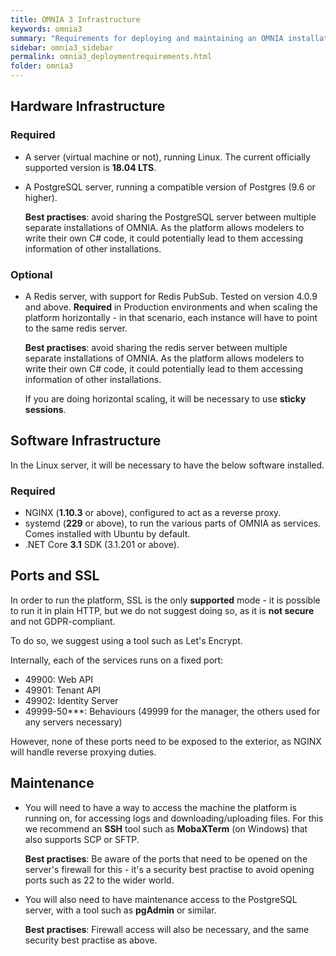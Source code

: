 ```yaml
---
title: OMNIA 3 Infrastructure
keywords: omnia3
summary: "Requirements for deploying and maintaining an OMNIA installation"
sidebar: omnia3_sidebar
permalink: omnia3_deploymentrequirements.html
folder: omnia3
---
```


## Hardware Infrastructure
### Required
- A server (virtual machine or not), running Linux. The current officially supported version is **18.04 LTS**.
- A PostgreSQL server, running a compatible version of Postgres (9.6 or higher).

    **Best practises**: avoid sharing the PostgreSQL server between multiple separate installations of OMNIA. As the platform allows modelers to write their own C# code, it could potentially lead to them accessing information of other installations.

### Optional
- A Redis server, with support for Redis PubSub. Tested on version 4.0.9 and above. **Required** in Production environments and when scaling the platform horizontally - in that scenario, each instance will have to point to the same redis server.

    **Best practises**: avoid sharing the redis server between multiple separate installations of OMNIA. As the platform allows modelers to write their own C# code, it could potentially lead to them accessing information of other installations.

    If you are doing horizontal scaling, it will be necessary to use **sticky sessions**.

## Software Infrastructure
In the Linux server, it will be necessary to have the below software installed.

### Required
- NGINX (**1.10.3** or above), configured to act as a reverse proxy.
- systemd (**229** or above), to run the various parts of OMNIA as services. Comes installed with Ubuntu by default.
- .NET Core **3.1** SDK (3.1.201 or above).

## Ports and SSL
In order to run the platform, SSL is the only **supported** mode - it is possible to run it in plain HTTP, but we do not suggest doing so, as it is **not secure** and not GDPR-compliant.

To do so, we suggest using a tool such as Let's Encrypt.

Internally, each of the services runs on a fixed port:

- 49900: Web API
- 49901: Tenant API
- 49902: Identity Server
- 49999-50***: Behaviours (49999 for the manager, the others used for any servers necessary)

However, none of these ports need to be exposed to the exterior, as NGINX will handle reverse proxying duties.

## Maintenance
- You will need to have a way to access the machine the platform is running on, for accessing logs and downloading/uploading files. For this we recommend an **SSH** tool such as **MobaXTerm** (on Windows) that also supports SCP or SFTP. 

    **Best practises**: Be aware of the ports that need to be opened on the server's firewall for this - it's a security best practise to avoid opening ports such as 22 to the wider world.

- You will also need to have maintenance access to the PostgreSQL server, with a tool such as **pgAdmin** or similar. 

    **Best practises**: Firewall access will also be necessary, and the same security best practise as above.
